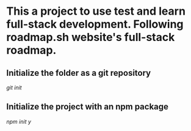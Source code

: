 # This a project to use test and learn full-stack development. Following roadmap.sh website's full-stack roadmap.

## Initialize the folder as a git repository
*git init*

## Initialize the project with an npm package
*npm init y*
